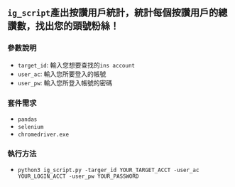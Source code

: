 ## `ig_script`產出按讚用戶統計，統計每個按讚用戶的總讚數，找出您的頭號粉絲！

### 參數說明
*	`target_id`: 輸入您想要查找的`ins account`
*	`user_ac`: 輸入您所要登入的帳號
*	`user_pw`: 輸入您所登入帳號的密碼

### 套件需求
* `pandas`
* `selenium`
* `chromedriver.exe`

### 執行方法
* `python3 ig_script.py -targer_id YOUR_TARGET_ACCT -user_ac YOUR_LOGIN_ACCT -user_pw YOUR_PASSWORD`